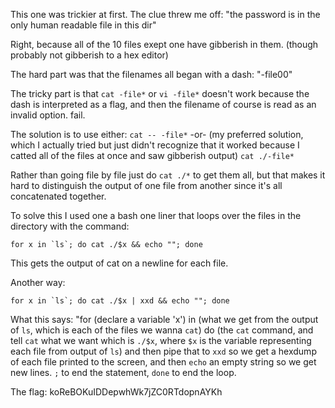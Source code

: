 This one was trickier at first. The clue threw me off: "the password is in the 
only human readable file in this dir"

Right, because all of the 10 files exept one have gibberish in them. (though 
probably not gibberish to a hex editor)

The hard part was that the filenames all began with a dash:
"-file00"

The tricky part is that `cat -file*` or `vi -file*` doesn't work because the dash 
is interpreted as a flag, and then the filename of course is read as an invalid option. 
fail. 

The solution is to use either:
`cat -- -file*`
 -or-
(my preferred solution, which I actually tried but just didn't recognize that it 
worked because I catted all of the files at once and saw gibberish output)
`cat ./-file*`

Rather than going file by file just do `cat ./*`
to get them all, but that makes it hard to distinguish the output of one file 
from another since it's all concatenated together.

To solve this I used one a bash one liner that loops over the files in the 
directory with the command:

```
for x in `ls`; do cat ./$x && echo ""; done
```

This gets the output of cat on a newline for each file. 

Another way:
```
for x in `ls`; do cat ./$x | xxd && echo ""; done
```

What this says: "for (declare a variable 'x') in (what we get from the output of 
`ls`, which is each of the files we wanna `cat`) do (the `cat` command, and 
tell `cat` what we want which is `./$x`, where `$x` is the variable representing each 
file from output of `ls`) and then pipe that to `xxd` so we get a hexdump of each 
file printed to the screen, and then `echo` an empty string so we get new lines. 
`;` to end the statement, `done` to end the loop.

The flag:
koReBOKuIDDepwhWk7jZC0RTdopnAYKh
